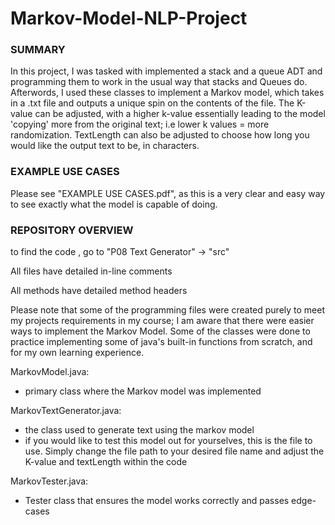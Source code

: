 # Markov-Model-NLP-Project

### SUMMARY

In this project, I was tasked with implemented a stack and a queue ADT and programming them to work in the usual way that stacks and Queues do. Afterwords, I used these classes to implement a Markov model, which takes in a .txt file and outputs a unique spin on the contents of the file. The K-value can be adjusted, with a higher k-value essentially leading to the model 'copying' more from  the original text; i.e lower k values = more randomization. TextLength can also be adjusted to choose how long you would like the output text to be, in characters. 

### EXAMPLE USE CASES

Please see "EXAMPLE USE CASES.pdf", as this is a very clear and easy way to see exactly what the model is capable of doing. 


### REPOSITORY OVERVIEW

to find the code , go to "P08 Text Generator" -> "src"

All files have detailed in-line comments

All methods have detailed method headers

Please note that some of the programming files were created purely to meet my projects requirements in my course;  I am aware that there were easier ways to implement the Markov Model. Some of the classes were done to practice implementing some of java's built-in functions from scratch, and for my own learning experience. 


MarkovModel.java: 
- primary class where the Markov model was implemented

MarkovTextGenerator.java: 
- the class used to generate text using the markov model
- if you would like to test this model out for yourselves, this is the file to use. Simply change the file path to your desired file name and adjust the K-value and textLength within the code

MarkovTester.java:
- Tester class that ensures the model works correctly and passes edge-cases
